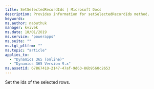 ```yaml
---
title: SetSelectedRecordIds | Microsoft Docs
description: Provides information for setSelectedRecordIds method.
keywords:
ms.author: nabuthuk
manager: kvivek
ms.date: 10/01/2019
ms.service: "powerapps"
ms.suite: ""
ms.tgt_pltfrm: ""
ms.topic: "article"
applies_to: 
  - "Dynamics 365 (online)"
  - "Dynamics 365 Version 9.x"
ms.assetid: 67867410-2147-47af-9d63-86b9560c2653
---
```


Set the ids of the selected rows.
